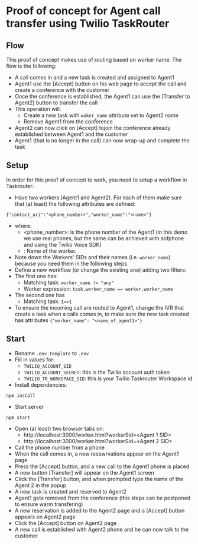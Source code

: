 # Proof of concept for Agent call transfer using Twilio TaskRouter

## Flow

This proof of concept makes use of routing based on worker name. The flow is the following: 
* A call comes in and a new task is created and assigned to Agent1
* Agent1 use the [Accept] button on his web page to accept the call and create a conference with the customer
* Once the conference is established, the Agent1 can use the [Transfer to Agent2] button to transfer the call
* This operation will: 
  * Create a new task with `woker_name` attribute set to Agent2 name 
  * Remove Agent1 from the conference
* Agent2 can now click on [Accept] tojoin the conference already established between Agent1 and the customer
* Agent1 (that is no longer in the call) can now wrap-up and complete the task 

## Setup 

In order for this proof of concept to work, you need to setup a workflow in Taskrouter: 
* Have two workers (Agent1 and Agent2). For each of them make sure that (at least) the following attributes are defined: 
```
{"contact_uri":"<phone_number>","worker_name":"<name>"}
```
  * where: 
    * <phone_number>: is the phone number of the Agent1 (in this demo we use real phones, but the same can be achieved with sofphone and using the Twilio Voice SDK)
    * <name>: Name of the worker.
* Note down the Workers' SIDs and their names (i.e. `worker_name`) because you need them in the following steps
* Define a new workflow (or change the existing one) adding two filters: 
 * The first one has:
   * Matching task: `worker_name != "any"`
   * Worker expression: `task.worker_name == worker.worker_name`
 * The second one has
   * Matching task: `1==1`
* To ensure the incoming call are routed to Agent1, change the IVR that create a task when a calls comes in, to make sure the new task created has attributes `{"worker_name": "<name_of_agent1>"}`
 
## Start

* Rename `.env.template` to `.env`
* Fill in values for:
  * `TWILIO_ACCOUNT_SID`
  * `TWILIO_ACCOUNT_SECRET`: this is the Twilio account auth token
  * `TWILIO_TR_WORKSPACE_SID`: this is your Twilio Taskrouter Workspace id
* Install dependencies:
```
npm install
```
* Start server
```
npm start
```

* Open (at least) two browser tabs on:
  * http://localhost:3000/worker.html?workerSid=<Agent 1 SID>
  * http://localhost:3000/worker.html?workerSid=<Agent 2 SID>
* Call the phone number from a phone 
* When the call comes in, a new  resewrvations appear on the Agent1 page
* Press the [Accept] button, and a new call to the Agent1 phone is placed 
* A new button [Transfer] will appear on the Agent1 screen
* Click the [Transfer] button, and when prompted type the name of the Agent 2 in the popup
* A new task is created and reserved to Agent2
* Agent1 gets removed from the conference (this steps can be postponed to ensure warm transfering) 
* A new reservation is added to the Agent2 page and a [Accept] button appears on Agent2 page
* Click the [Accept] button on Agent2 page
* A new call is established with Agent2 phone and he can now talk to the customer
